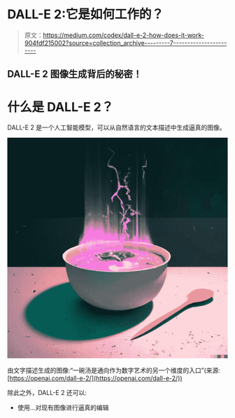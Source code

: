 # DALL-E 2:它是如何工作的？

> 原文：<https://medium.com/codex/dall-e-2-how-does-it-work-904fdf215002?source=collection_archive---------7----------------------->

## DALL-E 2 图像生成背后的秘密！

# 什么是 DALL-E 2？

DALL-E 2 是一个人工智能模型，可以从自然语言的文本描述中生成逼真的图像。

![](img/954a275fd9942278bef81c6df4eaa44f.png)

由文字描述生成的图像:“一碗汤是通向作为数字艺术的另一个维度的入口”(来源:[https://openai.com/dall-e-2/](https://openai.com/dall-e-2/))

除此之外，DALL-E 2 还可以:

*   使用…对现有图像进行逼真的编辑